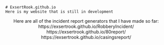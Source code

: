 
    # ExsertRook.github.io
    Here is my website that is still in development
<p align="center">
    Here are all of the incident report generators that I have made so far:<br />
    https://exsertrook.github.io/RobberyIncident/<br />
    https://exsertrook.github.io/80report/<br />
    https://exsertrook.github.io/casingsreport/
</p>
